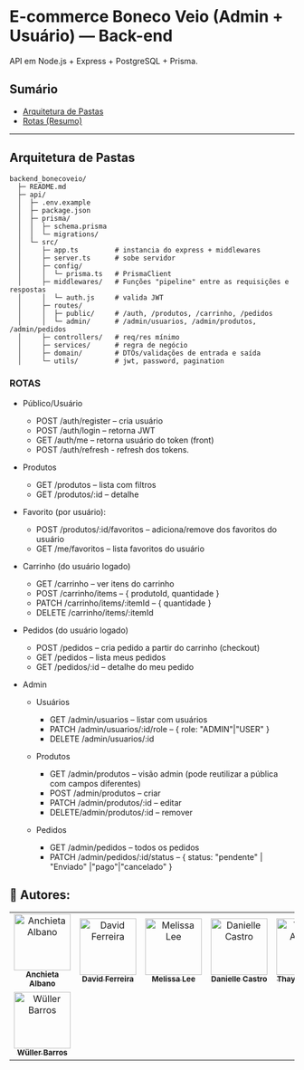 # E-commerce Boneco Veio (Admin + Usuário) — Back-end

API em Node.js + Express + PostgreSQL + Prisma.

## Sumário
- [Arquitetura de Pastas](#arquitetura-de-pastas)
- [Rotas (Resumo)](#rotas-resumo)

---

## Arquitetura de Pastas

```
backend_bonecoveio/
  ├─ README.md
  ├─ api/                 
  │  ├─ .env.example
  │  ├─ package.json
  │  ├─ prisma/
  │  │  ├─ schema.prisma
  │  │  └─ migrations/
  │  └─ src/
  │     ├─ app.ts         # instancia do express + middlewares
  │     ├─ server.ts      # sobe servidor
  │     ├─ config/
  │     │  └─ prisma.ts   # PrismaClient 
  │     ├─ middlewares/   # Funções "pipeline" entre as requisições e respostas
  │     │  └─ auth.js     # valida JWT
  │     ├─ routes/
  │     │  ├─ public/     # /auth, /produtos, /carrinho, /pedidos
  │     │  └─ admin/      # /admin/usuarios, /admin/produtos, /admin/pedidos
  │     ├─ controllers/   # req/res mínimo
  │     ├─ services/      # regra de negócio
  │     ├─ domain/        # DTOs/validações de entrada e saída 
  │     └─ utils/         # jwt, password, pagination
```


### ROTAS

- Público/Usuário
  - POST /auth/register – cria usuário
  - POST /auth/login – retorna JWT
  - GET /auth/me – retorna usuário do token (front)
  - POST /auth/refresh - refresh dos tokens.

- Produtos
  - GET /produtos – lista com filtros 
  - GET /produtos/:id – detalhe

- Favorito (por usuário):
  - POST /produtos/:id/favoritos – adiciona/remove dos favoritos do usuário
  - GET /me/favoritos – lista favoritos do usuário

- Carrinho (do usuário logado)
  - GET /carrinho – ver itens do carrinho
  - POST /carrinho/items – { produtoId, quantidade }
  - PATCH /carrinho/items/:itemId – { quantidade }
  - DELETE /carrinho/items/:itemId

- Pedidos (do usuário logado)
  - POST /pedidos – cria pedido a partir do carrinho (checkout)
  - GET /pedidos – lista meus pedidos
  - GET /pedidos/:id – detalhe do meu pedido

- Admin
    - Usuários
      - GET /admin/usuarios – listar com usuários
      - PATCH /admin/usuarios/:id/role – { role: "ADMIN"|"USER" }
      - DELETE /admin/usuarios/:id

    - Produtos
      - GET /admin/produtos – visão admin (pode reutilizar a pública com campos diferentes)
      - POST /admin/produtos – criar
      - PATCH /admin/produtos/:id – editar
      - DELETE/admin/produtos/:id – remover

    - Pedidos
      - GET /admin/pedidos – todos os pedidos 
      - PATCH /admin/pedidos/:id/status – { status: "pendente" | "Enviado" |"pago"|"cancelado" }















</div>
<h2>🔷 Autores:</h2>
<div>
  <table>
    <tr>
      <td align="center">
        <a href="https://github.com/Chiet4" >
          <img src="https://avatars.githubusercontent.com/u/111232477?v=4" alt="Anchieta Albano"
            width="100px" >
          <br>
          <sub><b>Anchieta Albano</b></sub>
        </a>
      </td>
      <td align="center">
        <a href="https://github.com/davidwferreira">
          <img src="https://avatars.githubusercontent.com/u/203657092?v=4" alt="David Ferreira"
            width="100px" />
          <br />
          <sub><b>David Ferreira</b></sub>
        </a>
      </td>
      <td align="center">
          <a href="https://github.com/meliszalee">
            <img src="https://avatars.githubusercontent.com/u/167802044?v=4" alt="Melissa Lee"
             width="100px"/>
            <br />
            <sub><b>Melissa Lee</b></sub>
          </a>
      </td>
      <td align="center">
          <a href="https://github.com/DaniCrisCastro">
            <img src="https://avatars.githubusercontent.com/u/145491691?v=4" alt="Danielle Castro"
             width="100px" />
            <br />
            <sub><b>Danielle Castro</b></sub>
          </a>
      </td>
      </td>
      <td align="center">
          <a href="https://github.com/thaynaxt">
            <img src="https://avatars.githubusercontent.com/u/125219765?v=4" alt="Thayná Albano"
             width="100px" />
            <br />
            <sub><b>Thayná Albano</b></sub>
          </a>
      </td>
    </tr>
    <td align="center">
          <a href="https://github.com/wullerbarros">
            <img src="https://avatars.githubusercontent.com/u/105557727?v=4" alt="Wüller Barros"
             width="100px" />
            <br />
            <sub><b>Wüller Barros</b></sub>
          </a>
      </td>
  </table>
</div>